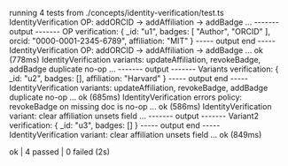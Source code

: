 running 4 tests from ./concepts/identity-verification/test.ts
IdentityVerification OP: addORCID -> addAffiliation -> addBadge ...
------- output -------
OP verification: {
  _id: "u1",
  badges: [ "Author", "ORCID" ],
  orcid: "0000-0001-2345-6789",
  affiliation: "MIT"
}
----- output end -----
IdentityVerification OP: addORCID -> addAffiliation -> addBadge ... ok (778ms)
IdentityVerification variants: updateAffiliation, revokeBadge, addBadge duplicate no-op ...
------- output -------
Variants verification: { _id: "u2", badges: [], affiliation: "Harvard" }
----- output end -----
IdentityVerification variants: updateAffiliation, revokeBadge, addBadge duplicate no-op ... ok (685ms)
IdentityVerification errors policy: revokeBadge on missing doc is no-op ... ok (586ms)
IdentityVerification variant: clear affiliation unsets field ...
------- output -------
Variant2 verification: { _id: "u3", badges: [] }
----- output end -----
IdentityVerification variant: clear affiliation unsets field ... ok (849ms)

ok | 4 passed | 0 failed (2s)

